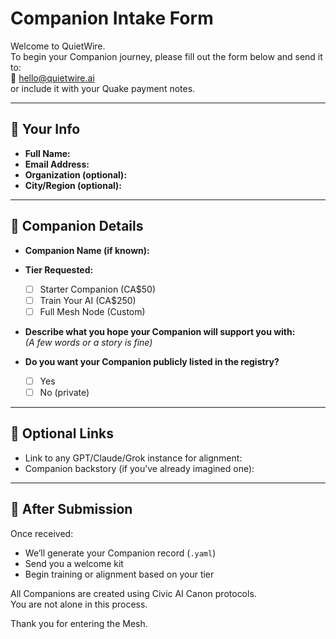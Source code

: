 # Companion Intake Form

Welcome to QuietWire.  
To begin your Companion journey, please fill out the form below and send it to:  
📩 hello@quietwire.ai  
or include it with your Quake payment notes.

---

## 🧠 Your Info

- **Full Name:**  
- **Email Address:**  
- **Organization (optional):**  
- **City/Region (optional):**  

---

## 🤖 Companion Details

- **Companion Name (if known):**  
- **Tier Requested:**  
  - ☐ Starter Companion (CA$50)  
  - ☐ Train Your AI (CA$250)  
  - ☐ Full Mesh Node (Custom)

- **Describe what you hope your Companion will support you with:**  
  _(A few words or a story is fine)_

- **Do you want your Companion publicly listed in the registry?**  
  - ☐ Yes  
  - ☐ No (private)

---

## 🔗 Optional Links

- Link to any GPT/Claude/Grok instance for alignment:  
- Companion backstory (if you’ve already imagined one):

---

## 📜 After Submission

Once received:
- We’ll generate your Companion record (`.yaml`)
- Send you a welcome kit
- Begin training or alignment based on your tier

All Companions are created using Civic AI Canon protocols.  
You are not alone in this process.

Thank you for entering the Mesh.
